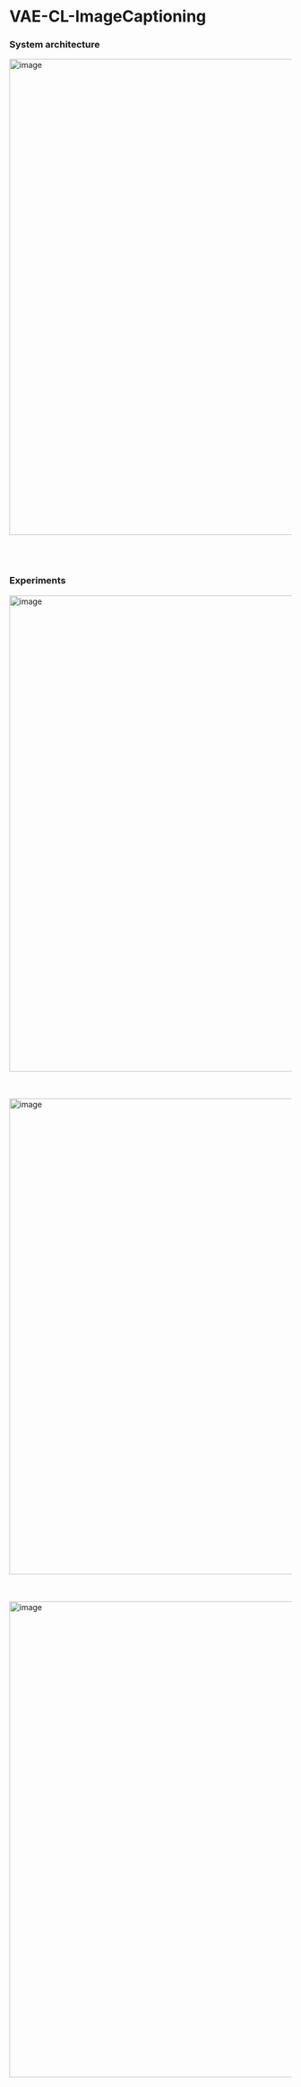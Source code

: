 # VAE-CL-ImageCaptioning

<h3>System architecture</h3>
<img width="850" alt="image" src="![스크린샷 2024-03-26 09 46 23](https://github.com/Eunseo-Jeong/VAE-CL-ImageCaptioning/assets/64178197/2d4d2f94-9059-487f-a30d-a255076d83dd)
")
">

<br></br> 
<h3>Experiments</h3>
<img width="850" alt="image" src="https://user-images.githubusercontent.com/64178197/229816880-9f0dce4c-c9d4-4fa5-9b95-319e05b2cfe1.png">

<br></br> 
<img width="850" alt="image" src="https://user-images.githubusercontent.com/64178197/229817121-79150221-225f-4760-98cd-a305fd1790a5.png">

<br></br>
<img width="850" alt="image" src="https://user-images.githubusercontent.com/64178197/229817158-c4971198-1aaa-439f-85bf-f069dca0c7ea.png">

